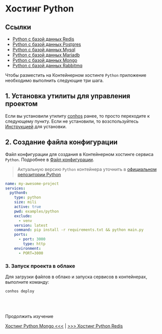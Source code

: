 # Хостинг Python

## Ссылки

- [Python с базой данных Redis](./HostingPythonRedis.md)  
- [Python с базой данных Postgres](./HostingPythonPostgres.md)  
- [Python с базой данных Mysql](./HostingPythonMysql.md)  
- [Python с базой данных Mariadb](./HostingPythonMariadb.md)  
- [Python с базой данных Mongo](./HostingPythonMongo.md)  
- [Python с базой данных Rabbitmq](./HostingPythonRabbitmq.md)  


Чтобы разместить на Контейнерном хостинге `Python` приложение необходимо выполнить следующие три шага.

## 1. Установка утилиты для управления проектом

Если вы установили утилиту [conhos](https://www.npmjs.com/package/conhos) ранее, то просто переходите к следующему пункту. Если не установили, то возспользуйтесь [Инструкцией](./GettingStarted.md) для установки.

## 2. Создание файла конфигурации

Файл конфигурации для создания в Контейнерном хостинге сервиса `Python`. Подробнее в [Файл конфигурации](./ConfigFile.md#пример_файла_конфигурации).

> Актуальную версию `Python` контейнера уточнить в [официальном репозитории Python](https://hub.docker.com/_/python/tags)

```yml
name: my-awesome-project
services:
  python0:
    type: python
    size: mili
    active: true
    pwd: examples/python
    exclude:
      - venv
    version: latest
    command: pip install -r requirements.txt && python main.py
    ports:
      - port: 3000
        type: http
    environment:
      - PORT=3000
```

### 3. Запуск проекта в облаке

Для загрузки файлов в облако и запуска сервисов в контейнерах, выполните команду:

```sh
conhos deploy
```

<div style="margin-top: 4rem;"></div>

Продолжить изучение

[Хостинг Python Mongo <<<](./HostingPythonMongo.md) | [>>> Хостинг Python Redis](./HostingPythonRedis.md)
